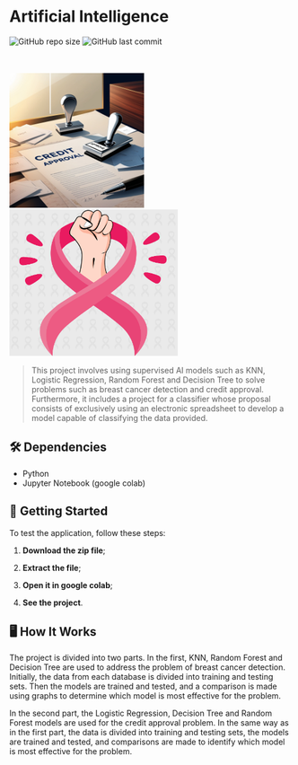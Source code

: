 # Artificial Intelligence

![GitHub repo size](https://img.shields.io/github/repo-size/pedrohalb/artificial-intelligence?style=for-the-badge)
![GitHub last commit](https://img.shields.io/github/last-commit/pedrohalb/artificial-intelligence?style=for-the-badge)

<br><br>
<img src="credit.jpg" alt="Credit Approval" width="240"> <img src="cancer-mama.png" alt="Câncer de mama" width="300">

>This project involves using supervised AI models such as KNN, Logistic Regression, Random Forest and Decision Tree to solve problems such as breast cancer detection and credit
>approval. Furthermore, it includes a project for a classifier whose proposal consists of exclusively using an electronic spreadsheet to develop a model capable of
>classifying the data provided.

## 🛠️ Dependencies

- Python
- Jupyter Notebook (google colab)

## 🚀 Getting Started

To test the application, follow these steps:

1. **Download the zip file**;

2. **Extract the file**;

3. **Open it in google colab**;

4. **See the project**.

## 🖥️ How It Works

The project is divided into two parts. In the first, KNN, Random Forest and Decision Tree are used to address the problem of breast cancer detection. Initially, the data from each database is divided into training and testing sets. Then the models are trained and tested, and a comparison is made using graphs to determine which model is most effective for the problem.

In the second part, the Logistic Regression, Decision Tree and Random Forest models are used for the credit approval problem. In the same way as in the first part, the data is divided into training and testing sets, the models are trained and tested, and comparisons are made to identify which model is most effective for the problem.
